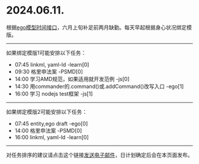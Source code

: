 # 2024.06.11.

根据[ego模型时间接口](https://gitee.com/hyg/blog/blob/master/timeflow.md)，六月上旬补足前两月缺勤。每天早起根据身心状况绑定模版。

---
如果绑定模版1可能安排以下任务：

- 07:45	linkml, yaml-ld -learn[0]
- 09:30	格里申法案 -PSMD[0]
- 14:00	学习AMD规范，如果适用就开发范例 -js[0]
- 14:30	用commander的.command()或.addCommand()改写入口 -ego[1]
- 16:00	学习 nodejs test框架 -js[1]

---
如果绑定模版2可能安排以下任务：

- 07:45	entity,ego draft -ego[0]
- 14:00	格里申法案 -PSMD[0]
- 16:00	linkml, yaml-ld -learn[0]

---
对任务排序的建议请点击这个链接<a href="mailto:huangyg@mars22.com?subject=关于2024.06.11.任务排序的建议&body=date: 20240611%0D%0Afile: ../../blog/release/time/d.20240611.md%0D%0A---请勿修改邮件主题及以上内容---%0D%0A">发送电子邮件</a>，日计划确定后会在本页面发布。